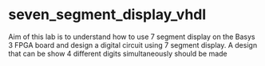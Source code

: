 # seven_segment_display_vhdl
Aim of this lab is to understand how to use 7 segment display on the Basys 3 FPGA board and design a digital circuit using 7 segment display. A design that can be show 4 different digits simultaneously should be made
